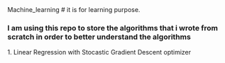 <html> 
  <head>Machine_learning</head>
# it is for learning purpose.

### I am using this repo to store the algorithms that i wrote from scratch in order to better understand the algorithms

<table> 
<tr>1. Linear Regression with Stocastic Gradient Descent optimizer</tr>
</table>
</html>
